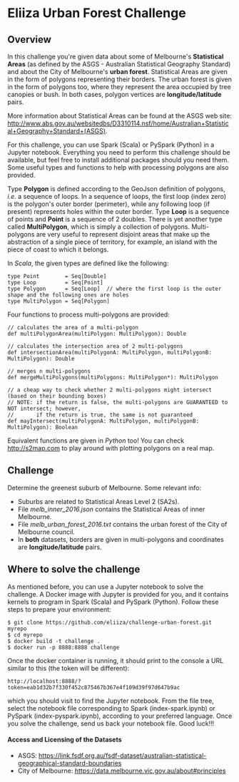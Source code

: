 # Eliiza Urban Forest Challenge

## Overview

In this challenge you're given data about some of Melbourne's **Statistical Areas** (as defined by the ASGS - Australian 
Statistical Geography Standard) and about the City of Melbourne's **urban forest**.  Statistical Areas are given in the form 
of polygons representing their borders.  The urban forest is given in the form of polygons too, where they represent 
the area occupied by tree canopies or bush.  In both cases, polygon vertices are **longitude/latitude** pairs.

More information about Statistical Areas can be found at the ASGS web site:
http://www.abs.gov.au/websitedbs/D3310114.nsf/home/Australian+Statistical+Geography+Standard+(ASGS).

For this challenge, you can use Spark (Scala) or PySpark (Python) in a Jupyter notebook.  Everything you need to perform this 
challenge should be available, but feel free to install additional packages should you need them.  Some useful types and 
functions to help with processing polygons are also provided.

Type **Polygon** is defined according to the GeoJson definition of polygons, *i.e.* a sequence of loops.  In a sequence of
loops, the first loop (index zero) is the polygon's outer border (perimeter), while any following loop (if present) represents 
holes within the outer border.  Type **Loop** is a sequence of points and **Point** is a sequence of 2 doubles.  There is yet 
another type called **MultiPolygon**, which is simply a collection of polygons.  Multi-polygons are very useful to 
represent disjoint areas that make up the abstraction of a single piece of territory, for example, an island with the piece of 
coast to which it belongs.

In *Scala*, the given types are defined like the following:

    type Point        = Seq[Double]
    type Loop         = Seq[Point]
    type Polygon      = Seq[Loop]  // where the first loop is the outer shape and the following ones are holes
    type MultiPolygon = Seq[Polygon]

Four functions to process multi-polygons are provided:

    // calculates the area of a multi-polygon
    def multiPolygonArea(multiPolygon: MultiPolygon): Double

    // calculates the intersection area of 2 multi-polygons
    def intersectionArea(multiPolygonA: MultiPolygon, multiPolygonB: MultiPolygon): Double

    // merges n multi-polygons
    def mergeMultiPolygons(multiPolygons: MultiPolygon*): MultiPolygon

    // a cheap way to check whether 2 multi-polygons might intersect (based on their bounding boxes)
    // NOTE: if the return is false, the multi-polygons are GUARANTEED to NOT intersect; however,
    //       if the return is true, the same is not guaranteed
    def mayIntersect(multiPolygonA: MultiPolygon, multiPolygonB: MultiPolygon): Boolean

Equivalent functions are given in *Python* too!  You can check http://s2map.com to play around with plotting polygons on a 
real map.

## Challenge

Determine the greenest suburb of Melbourne.  Some relevant info:
- Suburbs are related to Statistical Areas Level 2 (SA2s).
- File *melb_inner_2016.json* contains the Statistical Areas of inner Melbourne.
- File *melb_urban_forest_2016.txt* contains the urban forest of the City of Melbourne council.
- In **both** datasets, borders are given in multi-polygons and coordinates are **longitude/latitude** pairs.

## Where to solve the challenge

As mentioned before, you can use a Jupyter notebook to solve the challenge.  A Docker image with Jupyter is provided for you, 
and it contains kernels to program in Spark (Scala) and PySpark (Python).  Follow these steps to prepare your environment:

    $ git clone https://github.com/eliiza/challenge-urban-forest.git myrepo
    $ cd myrepo
    $ docker build -t challenge .
    $ docker run -p 8888:8888 challenge
    
Once the docker container is running, it should print to the console a URL similar to this (the token will be different):

    http://localhost:8888/?token=eab1d32b7f330f452c875467b367e4f109d39f97d647b9ac
    
which you should visit to find the Jupyter notebook.  From the file tree, select the notebook file corresponding to Spark 
(index-spark.ipynb) or PySpark (index-pyspark.ipynb), according to your preferred language.  Once you solve the challenge, 
send us back your notebook file.  Good luck!!!

#### Access and Licensing of the Datasets

- ASGS: https://link.fsdf.org.au/fsdf-dataset/australian-statistical-geographical-standard-boundaries
- City of Melbourne: https://data.melbourne.vic.gov.au/about#principles
